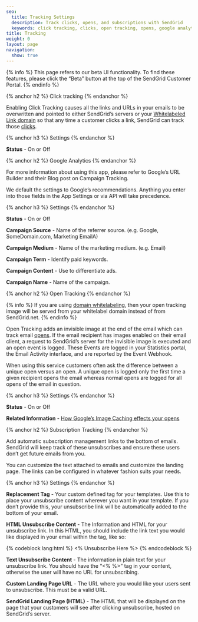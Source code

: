 ```yaml
---
seo:
  title: Tracking Settings
  description: Track clicks, opens, and subscriptions with SendGrid
  keywords: click tracking, clicks, open tracking, opens, google analytics, tracking with analytics, subscription tracking
title: Tracking
weight: 0
layout: page
navigation:
  show: true
---
```


{% info %}
This page refers to our beta UI functionality. To find these features, please click the “Beta” button at the top of the SendGrid Customer Portal.
{% endinfo %}

{% anchor h2 %}
Click tracking
{% endanchor %}

Enabling Click Tracking causes all the links and URLs in your emails to be overwritten and pointed to either SendGrid’s servers or your [Whitelabeled Link domain]({root_url}/User_Guide/Settings/Whitelabel/link.html) so that any time a customer clicks a link, SendGrid can track those [clicks]({root_url}/Glossary/clicks.html). 

{% anchor h3 %}
Settings
{% endanchor %}

**Status** - On or Off

{% anchor h2 %}
Google Analytics
{% endanchor %}

For more information about using this app, please refer to Google’s URL Builder and their Blog post on Campaign Tracking.

We default the settings to Google’s recommendations. Anything you enter into those fields in the App Settings or via API will take precedence.

{% anchor h3 %}
Settings
{% endanchor %}

**Status** - On or Off

**Campaign Source** - Name of the referrer source. (e.g. Google, SomeDomain.com, Marketing EmailA)

**Campaign Medium** - Name of the marketing medium. (e.g. Email)

**Campaign Term** - Identify paid keywords.

**Campaign Content** - Use to differentiate ads.

**Campaign Name** - Name of the campaign.

{% anchor h2 %}
Open Tracking
{% endanchor %}

{% info %}
If you are using [domain whitelabeling]({root_url}/User_Guide/Settings/Whitelabel/domains.html), then your open tracking image will be served from your whitelabel domain instead of from SendGrid.net.
{% endinfo %}

Open Tracking adds an invisible image at the end of the email which can track email [opens]({root_url}/Glossary/opens.html). If the email recipient has images enabled on their email client, a request to SendGrid’s server for the invisible image is executed and an open event is logged. These Events are logged in your Statistics portal, the Email Activity interface, and are reported by the Event Webhook. 

When using this service customers often ask the difference between a unique open versus an open. A unique open is logged only the first time a given recipient opens the email whereas normal opens are logged for all opens of the email in question.

{% anchor h3 %}
Settings
{% endanchor %}

**Status** - On or Off

**Related Information** - [How Google’s Image Caching effects your opens](https://sendgrid.com/blog/googles-new-image-caching-5-things-need-know/)

{% anchor h2 %}
Subscription Tracking
{% endanchor %}

Add automatic subscription management links to the bottom of emails. SendGrid will keep track of these unsubscribes and ensure these users don’t get future emails from you.

You can customize the text attached to emails and customize the landing page. The links can be configured in whatever fashion suits your needs. 

{% anchor h3 %}
Settings
{% endanchor %}

**Replacement Tag** - Your custom defined tag for your templates. Use this to place your unsubscribe content wherever you want in your template. If you don’t provide this, your unsubscribe link will be automatically added to the bottom of your email.

**HTML Unsubscribe Content** - The Information and HTML for your unsubscribe link. In this HTML, you should include the link text you would like displayed in your email within the tag, like so: 

{% codeblock lang:html %}
<% Unsubscribe Here %>
{% endcodeblock %}

**Text Unsubscribe Content** - The information in plain text for your unsubscribe link. You should have the “<% %>” tag in your content, otherwise the user will have no URL for unsubscribing.

**Custom Landing Page URL** - The URL where you would like your users sent to unsubscribe. This must be a valid URL. 

**SendGrid Landing Page (HTML)** - The HTML that will be displayed on the page that your customers will see after clicking unsubscribe, hosted on SendGrid’s server.